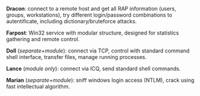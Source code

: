 **Dracon**: connect to a remote host and get all RAP information (users, groups, workstations), try different login/password combinations to autentificate, including dictionary/bruteforce attacks. 

**Farpost**: Win32 service with modular structure, designed for statistics gathering and remote control. 

**Doll** (*separate+module*): connect via TCP, control with standard command shell interface, transfer files, manage running processes. 

**Lance** (*module only*): connect via ICQ, send standard shell commands. 

**Marian** (*separate+module*): sniff windows login access (NTLM), crack using fast intellectual algorithm.
